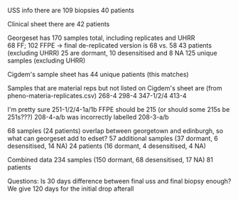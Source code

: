 USS info there are 
    109 biopsies
    40 patients

Clinical sheet there are 
    42 patients

Georgeset has
    170 samples total, including replicates and UHRR    
    68 FF; 102 FFPE -> final de-replicated version is 68 vs. 58
    43 patients (excluding UHRR)
        25 are dormant, 10 desensitised and 8 NA
    125 unique samples (excluding UHRR)



Cigdem's sample sheet has
    44 unique patients (this matches)


Samples that are material reps but not listed on Cigdem's sheet are (from pheno-materia-replicates.csv)
    268-4
    298-4
    347-1/2/4
    413-4

I'm pretty sure 251-1/2/4-1a/1b FFPE should be 215 (or should some 215s be 251s???)
208-4-a/b was incorrectly labelled 208-3-a/b

68 samples (24 patients) overlap between georgetown and edinburgh, so what can georgeset add to edset?
    57 additional samples (37 dormant, 6 desensitised, 14 NA)
    24 patients (16 dormant, 4 desensitised, 4 NA)

Combined data
    234 samples (150 dormant, 68 desensitised, 17 NA)
    81 patients


Questions:
    Is 30 days difference between final uss and final biopsy enough?
        We give 120 days for the initial drop afterall 
